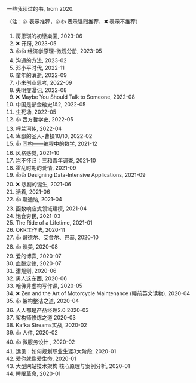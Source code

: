 一些我读过的书, from 2020.

（注：:+1: 表示推荐，:+1::+1: 表示强烈推荐，:x: 表示不推荐）

1. 房思琪的初戀樂園, 2023-06
1. :x: 开窍, 2023-05
1. :+1::+1: 经济学原理-微观分册, 2023-05
1. 沟通的方法, 2023-02
1. 邓小平时代, 2022-11
1. 童年的消逝, 2022-09
1. 小米创业思考, 2022-09
1. 失明症漫记, 2022-08
1. :x: Maybe You Should Talk to Someone, 2022-08
1. 中国是部金融史1&2, 2022-05
1. 生死场, 2022-05
1. :+1: 西方哲学史, 2022-05
1. 呼兰河传, 2022-04
1. 卑鄙的圣人-曹操10/10, 2022-02
1. :+1: [同构——编程中的数学](https://github.com/liuxinyu95/unplugged), 2021-12
1. 风格感觉, 2021-10
1. 岂不怀归：三和青年调查, 2021-10
1. 霍乱时期的爱情, 2021-09
1. :+1::+1: Designing Data-Intensive Applications, 2021-09
1. :x: 悲剧的诞生, 2021-06
1. 活着, 2021-06
1. :+1: 斯通纳, 2021-04
1. 函数响应式领域建模, 2021-04
1. 饱食穷民, 2021-03
1. The Ride of a Lifetime, 2021-01
1. OKR工作法, 2020-11
1. :+1: 哥德尔、艾舍尔、巴赫, 2020-10
1. :+1: 谈美, 2020-08
1. 爱的博弈, 2020-07
1. 血酬定律, 2020-07
1. 潜规则, 2020-06
1. 男人这东西, 2020-06
1. 哈佛非虚构写作课, 2020-05
1. :x: Zen and the Art of Motorcycle Maintenance (睡前英文读物), 2020-04
1. :+1: 架构整洁之道, 2020-04
1. 人人都是产品经理2.0 2020-03
1. 架构师修炼之道 2020-03
1. Kafka Streams实战, 2020-02
1. :+1: 人件, 2020-02
1. :+1: 微服务设计 , 2020-02
1. 远见：如何规划职业生涯3大阶段, 2020-01
1. 爱你就像爱生命, 2020-01
1. 大型网站技术架构 核心原理与案例分析, 2020-01
1. 睡眠革命, 2020-01

